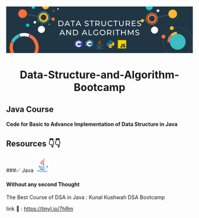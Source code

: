 ![logo](https://github.com/RahulBisht001/DSA-Bootcamp/blob/main/DS.png)

<h1 align="center">Data-Structure-and-Algorithm-Bootcamp </h1>

## Java Course

#### Code for Basic to Advance Implementation of Data Structure in Java

## Resources 👇👇
###✅ Java   <img src="https://raw.githubusercontent.com/devicons/devicon/master/icons/java/java-original.svg" alt="java" width="40" height="40"/> </a>
#### Without any second Thought
The Best Course of DSA in Java : Kunal Kushwah DSA Bootcamp

link 🔗 : https://tinyl.io/7hRm

